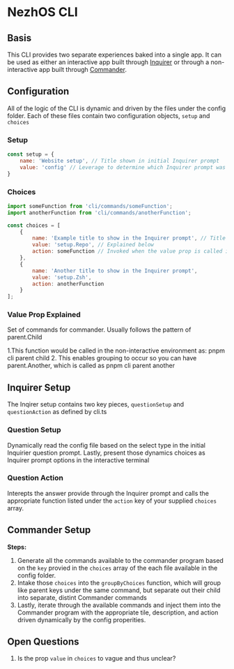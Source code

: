# NezhOS CLI

## Basis

This CLI provides two separate experiences baked into a single app. It can be used as either an interactive app built through [Inquirer](https://github.com/SBoudrias/Inquirer.js) or through a non-interactive app built through [Commander](https://github.com/tj/commander.js).

## Configuration

All of the logic of the CLI is dynamic and driven by the files under the config folder.
Each of these files contain two configuration objects, `setup` and `choices`

### Setup
```js
const setup = {
    name: 'Website setup', // Title shown in initial Inquirer prompt
    value: 'config' // Leverage to determine which Inquirer prompt was selected. Must be unique
}
```

### Choices
```js
import someFunction from 'cli/commands/someFunction';
import anotherFunction from 'cli/commands/anotherFunction';

const choices = [
    {
        name: 'Example title to show in the Inquirer prompt', // Title shown in the Inquirer prompt
        value: 'setup.Repo', // Explained below 
        action: someFunction // Invoked when the value prop is called in either the interactive or non-interactive environment
    },
    {
        name: 'Another title to show in the Inquirer prompt',
        value: 'setup.Zsh',
        action: anotherFunction
    }
];
```

### Value Prop Explained
Set of commands for commander. Usually follows the pattern of parent.Child

1.This function would be called in the non-interactive environment as: pnpm cli parent child
2. This enables grouping to occur so you can have parent.Another, which is called as pnpm cli parent another

## Inquirer Setup

The Inqirer setup contains two key pieces, `questionSetup` and `questionAction` as defined by cli.ts

### Question Setup
Dynamically read the config file based on the select type in the initial Inquirier question prompt. Lastly, present those dynamics choices as Inquirer prompt options in the interactive terminal

### Question Action
Interepts the answer provide through the Inquirer prompt and calls the appropriate function listed under the `action` key of your supplied `choices` array.

## Commander Setup

**Steps:**
1. Generate all the commands available to the commander program based on the `key` provied in the `choices` array of the each file available in the config folder. 
2. Intake those `choices` into the `groupByChoices` function, which will group like parent keys under the same command, but separate out their child into separate, distint Commander commands
3. Lastly, iterate through the available commands and inject them into the Commander program with the appropriate tile, description, and action driven dynamically by the config properities.

## Open Questions
1. Is the prop `value` in `choices` to vague and thus unclear?